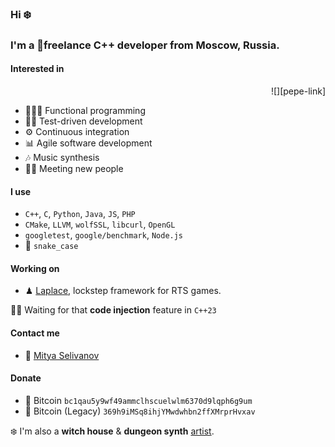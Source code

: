 ### Hi ❄️

### I'm a 🏴freelance C++ developer from Moscow, Russia.

#### Interested in

<div align="right">
![][pepe-link]
</div>

- 👨🏼‍💻 Functional programming
- 🤹‍♀️ Test-driven development
- ⚙️ Continuous integration
- 📊 Agile software development
- 🎶 Music synthesis
- 👋🏻 Meeting new people

#### I use
- `C++`, `C`, `Python`, `Java`, `JS`, `PHP`
- `CMake`, `LLVM`, `wolfSSL`, `libcurl`, `OpenGL`
- `googletest`, `google/benchmark`, `Node.js`
- 🐍 `snake_case`

#### Working on
- ♟ [Laplace][laplace-link], lockstep framework for RTS games.

🙏🏻 Waiting for that **code injection** feature in `C++23`

#### Contact me
- 📜 [Mitya Selivanov][contact-link]

#### Donate
- 💎 Bitcoin `bc1qau5y9wf49ammclhscuelwlm6370d9lqph6g9um`
- 💸 Bitcoin (Legacy) `369h9iMSq8ihjYMwdwhbn2ffXMrprHvxav`

❄️ I'm also a **witch house** & **dungeon synth** [artist][artist-link].

[pepe-link]:    /pepe.gif
[laplace-link]: https://github.com/automainint/laplace
[contact-link]: https://guattari.ru/contact
[artist-link]:  https://guattari.ru
